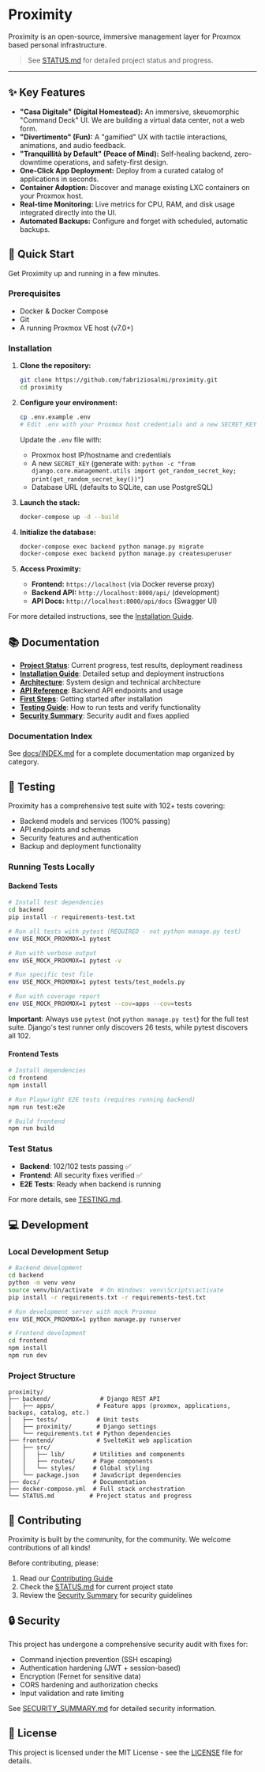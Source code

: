 # Proximity
Proximity is an open-source, immersive management layer for Proxmox based personal infrastructure.

> See [STATUS.md](STATUS.md) for detailed project status and progress.

---

## ✨ Key Features

*   **"Casa Digitale" (Digital Homestead):** An immersive, skeuomorphic "Command Deck" UI. We are building a virtual data center, not a web form.
*   **"Divertimento" (Fun):** A "gamified" UX with tactile interactions, animations, and audio feedback.
*   **"Tranquillità by Default" (Peace of Mind):** Self-healing backend, zero-downtime operations, and safety-first design.
*   **One-Click App Deployment:** Deploy from a curated catalog of applications in seconds.
*   **Container Adoption:** Discover and manage existing LXC containers on your Proxmox host.
*   **Real-time Monitoring:** Live metrics for CPU, RAM, and disk usage integrated directly into the UI.
*   **Automated Backups:** Configure and forget with scheduled, automatic backups.

## 🚀 Quick Start

Get Proximity up and running in a few minutes.

### Prerequisites

*   Docker & Docker Compose
*   Git
*   A running Proxmox VE host (v7.0+)

### Installation

1.  **Clone the repository:**
    ```bash
    git clone https://github.com/fabriziosalmi/proximity.git
    cd proximity
    ```

2.  **Configure your environment:**
    ```bash
    cp .env.example .env
    # Edit .env with your Proxmox host credentials and a new SECRET_KEY
    ```
    Update the `.env` file with:
    - Proxmox host IP/hostname and credentials
    - A new `SECRET_KEY` (generate with: `python -c "from django.core.management.utils import get_random_secret_key; print(get_random_secret_key())"`)
    - Database URL (defaults to SQLite, can use PostgreSQL)

3.  **Launch the stack:**
    ```bash
    docker-compose up -d --build
    ```

4.  **Initialize the database:**
    ```bash
    docker-compose exec backend python manage.py migrate
    docker-compose exec backend python manage.py createsuperuser
    ```

5.  **Access Proximity:**
    *   **Frontend:** `https://localhost` (via Docker reverse proxy)
    *   **Backend API:** `http://localhost:8000/api/` (development)
    *   **API Docs:** `http://localhost:8000/api/docs` (Swagger UI)

For more detailed instructions, see the [Installation Guide](docs/INSTALLATION.md).

## 📚 Documentation

*   [**Project Status**](STATUS.md): Current progress, test results, deployment readiness
*   [**Installation Guide**](docs/INSTALLATION.md): Detailed setup and deployment instructions
*   [**Architecture**](docs/ARCHITECTURE.md): System design and technical architecture
*   [**API Reference**](docs/API.md): Backend API endpoints and usage
*   [**First Steps**](docs/FIRST_STEPS.md): Getting started after installation
*   [**Testing Guide**](docs/TESTING.md): How to run tests and verify functionality
*   [**Security Summary**](SECURITY_SUMMARY.md): Security audit and fixes applied

### Documentation Index

See [docs/INDEX.md](docs/INDEX.md) for a complete documentation map organized by category.

## 🧪 Testing

Proximity has a comprehensive test suite with 102+ tests covering:
- Backend models and services (100% passing)
- API endpoints and schemas
- Security features and authentication
- Backup and deployment functionality

### Running Tests Locally

#### Backend Tests

```bash
# Install test dependencies
cd backend
pip install -r requirements-test.txt

# Run all tests with pytest (REQUIRED - not python manage.py test)
env USE_MOCK_PROXMOX=1 pytest

# Run with verbose output
env USE_MOCK_PROXMOX=1 pytest -v

# Run specific test file
env USE_MOCK_PROXMOX=1 pytest tests/test_models.py

# Run with coverage report
env USE_MOCK_PROXMOX=1 pytest --cov=apps --cov=tests
```

**Important**: Always use `pytest` (not `python manage.py test`) for the full test suite. Django's test runner only discovers 26 tests, while pytest discovers all 102.

#### Frontend Tests

```bash
# Install dependencies
cd frontend
npm install

# Run Playwright E2E tests (requires running backend)
npm run test:e2e

# Build frontend
npm run build
```

### Test Status

- **Backend**: 102/102 tests passing ✅
- **Frontend**: All security fixes verified ✅
- **E2E Tests**: Ready when backend is running

For more details, see [TESTING.md](docs/TESTING.md).

## 💻 Development

### Local Development Setup

```bash
# Backend development
cd backend
python -m venv venv
source venv/bin/activate  # On Windows: venv\Scripts\activate
pip install -r requirements.txt -r requirements-test.txt

# Run development server with mock Proxmox
env USE_MOCK_PROXMOX=1 python manage.py runserver

# Frontend development
cd frontend
npm install
npm run dev
```

### Project Structure

```
proximity/
├── backend/              # Django REST API
│   ├── apps/            # Feature apps (proxmox, applications, backups, catalog, etc.)
│   ├── tests/           # Unit tests
│   ├── proximity/       # Django settings
│   └── requirements.txt # Python dependencies
├── frontend/            # SvelteKit web application
│   ├── src/
│   │   ├── lib/        # Utilities and components
│   │   ├── routes/     # Page components
│   │   └── styles/     # Global styling
│   └── package.json    # JavaScript dependencies
├── docs/               # Documentation
├── docker-compose.yml  # Full stack orchestration
└── STATUS.md          # Project status and progress
```

## 🤝 Contributing

Proximity is built by the community, for the community. We welcome contributions of all kinds!

Before contributing, please:
1. Read our [Contributing Guide](CONTRIBUTING.md)
2. Check the [STATUS.md](STATUS.md) for current project state
3. Review the [Security Summary](SECURITY_SUMMARY.md) for security guidelines

## 🔒 Security

This project has undergone a comprehensive security audit with fixes for:
- Command injection prevention (SSH escaping)
- Authentication hardening (JWT + session-based)
- Encryption (Fernet for sensitive data)
- CORS hardening and authorization checks
- Input validation and rate limiting

See [SECURITY_SUMMARY.md](SECURITY_SUMMARY.md) for detailed security information.

## 📄 License

This project is licensed under the MIT License - see the [LICENSE](LICENSE) file for details.
